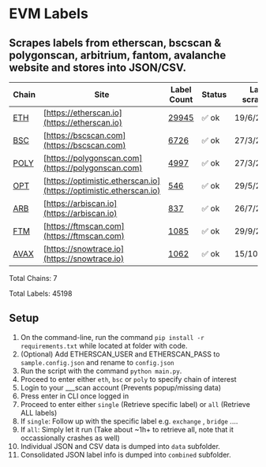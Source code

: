 # EVM Labels

## Scrapes labels from etherscan, bscscan & polygonscan, arbitrium, fantom, avalanche website and stores into JSON/CSV.


| Chain                                                                             | Site                                                               | Label Count                                                                                                         | Status | Last scraped |
| --------------------------------------------------------------------------------- | ------------------------------------------------------------------ | ------------------------------------------------------------------------------------------------------------------- | ------ | ------------ |
| [ETH](https://github.com/brianleect/etherscan-labels/tree/main/data/etherscan)    | [https://etherscan.io](https://etherscan.io)                       | [29945](https://github.com/brianleect/etherscan-labels/tree/main/./data/etherscan/combined/combinedAllLabels.json)  | ✅ ok  | 19/6/2024    |
| [BSC](https://github.com/brianleect/etherscan-labels/tree/main/data/bscscan)      | [https://bscscan.com](https://bscscan.com)                         | [6726](https://github.com/brianleect/etherscan-labels/tree/main/./data/bscscan/combined/combinedAllLabels.json)     | ✅ ok  | 27/3/2024    |
| [POLY](https://github.com/brianleect/etherscan-labels/tree/main/data/polygonscan) | [https://polygonscan.com](https://polygonscan.com)                 | [4997](https://github.com/brianleect/etherscan-labels/tree/main/./data/polygonscan/combined/combinedAllLabels.json) | ✅ ok  | 27/3/2024    |
| [OPT](https://github.com/brianleect/etherscan-labels/tree/main/data/optimism)     | [https://optimistic.etherscan.io](https://optimistic.etherscan.io) | [546](https://github.com/brianleect/etherscan-labels/tree/main/./data/optimism/combined/combinedAllLabels.json)     | ✅ ok  | 29/5/2024    |
| [ARB](https://github.com/brianleect/etherscan-labels/tree/main/data/arbiscan)     | [https://arbiscan.io](https://arbiscan.io)                         | [837](https://github.com/brianleect/etherscan-labels/tree/main/./data/arbiscan/combined/combinedAllLabels.json)     | ✅ ok  | 26/7/2024    |
| [FTM](https://github.com/brianleect/etherscan-labels/tree/main/data/ftmscan)      | [https://ftmscan.com](https://ftmscan.com)                         | [1085](https://github.com/brianleect/etherscan-labels/tree/main/./data/ftmscan/combined/combinedAllLabels.json)     | ✅ ok  | 29/9/2024    |
| [AVAX](https://github.com/brianleect/etherscan-labels/tree/main/data/avalanche)   | [https://snowtrace.io](https://snowtrace.io)                       | [1062](https://github.com/brianleect/etherscan-labels/tree/main/./data/avalanche/combined/combinedAllLabels.json)   | ✅ ok  | 15/10/2024    |

Total Chains: 7

Total Labels: 45198

## Setup

1. On the command-line, run the command `pip install -r requirements.txt` while located at folder with code.
1. (Optional) Add ETHERSCAN_USER and ETHERSCAN_PASS to `sample.config.json` and rename to `config.json`
1. Run the script with the command `python main.py`.
1. Proceed to enter either `eth`, `bsc` or `poly` to specify chain of interest
1. Login to your \_\_\_scan account (Prevents popup/missing data)
1. Press enter in CLI once logged in
1. Proceed to enter either `single` (Retrieve specific label) or `all` (Retrieve ALL labels)
1. If `single`: Follow up with the specific label e.g. `exchange` , `bridge` ....
1. If `all`: Simply let it run (Take about ~1h+ to retrieve all, note that it occassionally crashes as well)
1. Individual JSON and CSV data is dumped into `data` subfolder.
1. Consolidated JSON label info is dumped into `combined` subfolder.
